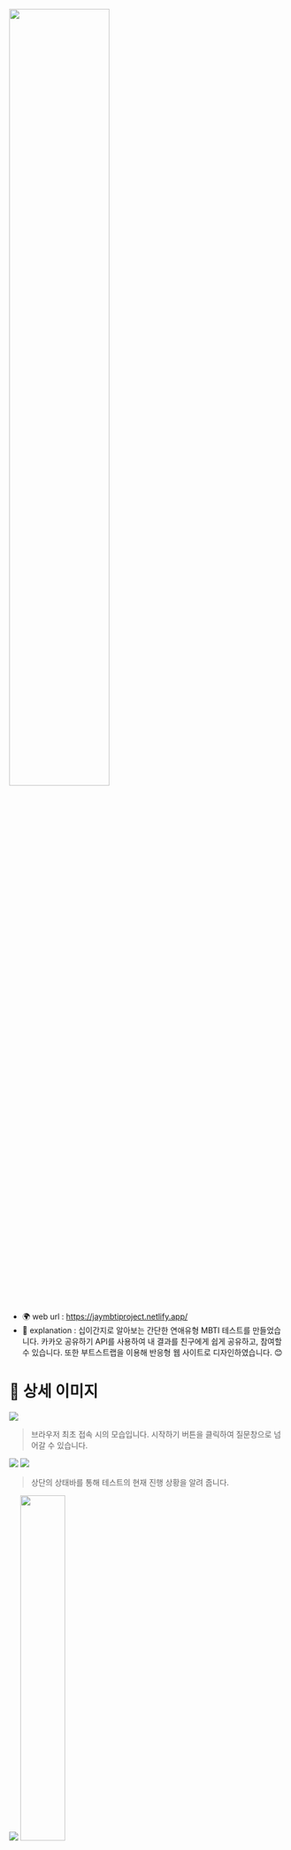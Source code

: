 <img src="[https://user-images.githubusercontent.com/93428247/222999645-26e36557-45cc-412c-8462-95a63fd82f38.png](https://user-images.githubusercontent.com/93428247/223017378-7d21ebae-1e25-449f-abec-afdd07893274.png)" width="60%"></img>

- 🌍 web url : https://jaymbtiproject.netlify.app/
- 💬 explanation : 십이간지로 알아보는 간단한 연애유형 MBTI 테스트를 만들었습니다. 카카오 공유하기 API를 사용하여 내 결과를 친구에게 쉽게 공유하고, 참여할 수 있습니다. 또한 부트스트랩을 이용해 반응형 웹 사이트로 디자인하였습니다. 😊

# 🔎 상세 이미지
![](https://user-images.githubusercontent.com/93428247/222995869-187bd3ed-08e3-48cc-8ebc-6325e3131428.png)

> 브라우저 최초 접속 시의 모습입니다. 시작하기 버튼을 클릭하여 질문창으로 넘어갈 수 있습니다.

![](https://user-images.githubusercontent.com/93428247/222996514-e6f324e6-43ca-49c2-92ec-05ca0f20f926.png) ![](https://user-images.githubusercontent.com/93428247/222997235-aeb70a2c-986e-4fdd-b88f-f5461715d82b.png)

> 상단의 상태바를 통해 테스트의 현재 진행 상황을 알려 줍니다.

![](https://user-images.githubusercontent.com/93428247/222999044-e0ae45b7-56a9-44e7-a218-d3d6f683be7a.png) <img src="https://user-images.githubusercontent.com/93428247/222999645-26e36557-45cc-412c-8462-95a63fd82f38.png" width="40%"></img>

> 테스트의 결과를 확인하고 카카오톡으로 공유할 수 있습니다.

![](https://user-images.githubusercontent.com/93428247/223000114-70c4eca1-3b09-4418-b173-d5c2fa49bb15.png)

> 카카오톡으로 공유한 결과를 클릭했을 때 친구의 결과를 확인해 보고, 나도 같이 참여해 볼 수 있습니다.
